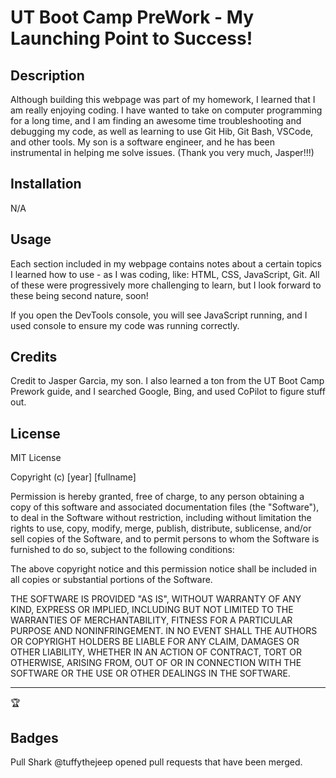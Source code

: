 # UT Boot Camp PreWork - My Launching Point to Success!

## Description

Although building this webpage was part of my homework, I learned that I am really enjoying coding. I have wanted to take on computer programming for a long time, and I am finding an awesome time troubleshooting and debugging my code, as well as learning to use Git Hib, Git Bash, VSCode, and other tools. My son is a software engineer, and he has been instrumental in helping me solve issues. (Thank you very much, Jasper!!!) 

## Installation
N/A

## Usage
 Each section included in my webpage contains notes about a certain topics I learned how to use - as I was coding, like: HTML, CSS, JavaScript, Git. All of these were progressively more challenging to learn, but I look forward to these being second nature, soon! 
 
 If you open the DevTools console, you will see JavaScript running, and I used console to ensure my code was running correctly.

## Credits

Credit to Jasper Garcia, my son.
I also learned a ton from the UT Boot Camp Prework guide, and I searched Google, Bing, and used CoPilot to figure stuff out.

## License

MIT License

Copyright (c) [year] [fullname]

Permission is hereby granted, free of charge, to any person obtaining a copy
of this software and associated documentation files (the "Software"), to deal
in the Software without restriction, including without limitation the rights
to use, copy, modify, merge, publish, distribute, sublicense, and/or sell
copies of the Software, and to permit persons to whom the Software is
furnished to do so, subject to the following conditions:

The above copyright notice and this permission notice shall be included in all
copies or substantial portions of the Software.

THE SOFTWARE IS PROVIDED "AS IS", WITHOUT WARRANTY OF ANY KIND, EXPRESS OR
IMPLIED, INCLUDING BUT NOT LIMITED TO THE WARRANTIES OF MERCHANTABILITY,
FITNESS FOR A PARTICULAR PURPOSE AND NONINFRINGEMENT. IN NO EVENT SHALL THE
AUTHORS OR COPYRIGHT HOLDERS BE LIABLE FOR ANY CLAIM, DAMAGES OR OTHER
LIABILITY, WHETHER IN AN ACTION OF CONTRACT, TORT OR OTHERWISE, ARISING FROM,
OUT OF OR IN CONNECTION WITH THE SOFTWARE OR THE USE OR OTHER DEALINGS IN THE
SOFTWARE.

---

🏆

## Badges

Pull Shark
@tuffythejeep opened pull requests that have been merged.
